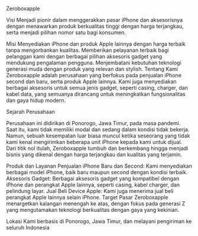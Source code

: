Zeroboxapple

Visi
Menjadi pionir dalam menggerakkan pasar iPhone dan aksesorisnya dengan menawarkan produk berkualitas tinggi dengan harga terjangkau, serta menjadi pilihan nomor satu bagi konsumen.

Misi
Menyediakan iPhone dan produk Apple lainnya dengan harga terbaik tanpa mengorbankan kualitas.
Memberikan pelayanan terbaik bagi pelanggan kami dengan berbagai pilihan aksesoris gadget yang mendukung pengalaman pengguna.
Menjembatani kebutuhan teknologi generasi muda dengan produk yang relevan dan stylish.
Tentang Kami
Zeroboxapple adalah perusahaan yang berfokus pada penjualan iPhone second dan baru, serta produk Apple lainnya. Kami juga menyediakan berbagai aksesoris untuk semua jenis gadget, seperti casing, charger, dan kabel data, yang semuanya dirancang untuk meningkatkan fungsionalitas dan gaya hidup modern.

Sejarah Perusahaan

Perusahaan ini didirikan di Ponorogo, Jawa Timur, pada masa pandemi. Saat itu, kami tidak memiliki modal dan sedang dalam kondisi tidak bekerja. Namun, sebuah kesempatan luar biasa muncul ketika seseorang yang tidak kami kenal mengirimkan beberapa unit iPhone kepada kami untuk dijual. Dari titik nol itulah, Zeroboxapple tumbuh dan berkembang hingga menjadi bisnis yang dikenal dengan harga terjangkau dan kualitas yang terjamin.

Produk dan Layanan
Penjualan iPhone Baru dan Second: Kami menyediakan berbagai model iPhone, baik baru maupun second dengan kondisi terbaik.
Aksesoris Gadget: Berbagai aksesoris gadget yang kompatibel dengan iPhone dan perangkat Apple lainnya, seperti casing, kabel charger, dan pelindung layar.
Jual Beli Device Apple: Kami juga menerima jual beli perangkat Apple lainnya selain iPhone.
Target Pasar
Zeroboxapple menargetkan kalangan menengah ke atas, dengan fokus pada generasi Z yang mengutamakan teknologi berkualitas dengan gaya yang kekinian.

Lokasi
Kami berbasis di Ponorogo, Jawa Timur, dan melayani pengiriman ke seluruh Indonesia
